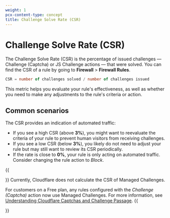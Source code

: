 ```yaml
---
weight: 1
pcx-content-type: concept
title: Challenge Solve Rate (CSR)
---
```


# Challenge Solve Rate (CSR)

The Challenge Solve Rate (CSR) is the percentage of issued challenges — Challenge (Captcha) or JS Challenge actions — that were solved. You can find the CSR of a rule by going to **Firewall** > **Firewall Rules**.

```sql
CSR = number of challenges solved / number of challenges issued
```

This metric helps you evaluate your rule's effectiveness, as well as whether you need to make any adjustments to the rule's criteria or action.

## Common scenarios

The CSR provides an indication of automated traffic:

- If you see a high CSR (above **3%**), you might want to reevaluate the criteria of your rule to prevent human visitors from receiving challenges.
- If you see a low CSR (below **3%**), you likely do not need to adjust your rule but may still want to review its CSR periodically.
- If the rate is close to **0%**, your rule is only acting on automated traffic. Consider changing the rule action to _Block_.

{{<Aside type="warning" header="Important">}}
Currently, Cloudflare does not calculate the CSR of Managed Challenges.

For customers on a Free plan, any rules configured with the _Challenge (Captcha)_ action now use Managed Challenges. For more information, see [Understanding Cloudflare Captchas and Challenge Passage](https://support.cloudflare.com/hc/articles/200170136#managed-challenge).
{{</Aside>}}